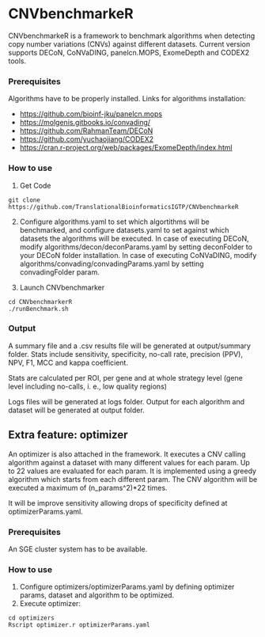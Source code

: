 # CNVbenchmarkeR #

CNVbenchmarkeR is a framework to benchmark algorithms when detecting copy number variations (CNVs) against different datasets. Current version supports DECoN, CoNVaDING, panelcn.MOPS, ExomeDepth and CODEX2 tools.


### Prerequisites ###

Algorithms have to be properly installed. Links for algorithms installation:

- https://github.com/bioinf-jku/panelcn.mops
- https://molgenis.gitbooks.io/convading/
- https://github.com/RahmanTeam/DECoN
- https://github.com/yuchaojiang/CODEX2
- https://cran.r-project.org/web/packages/ExomeDepth/index.html


### How to use
1. Get Code
```
git clone https://github.com/TranslationalBioinformaticsIGTP/CNVbenchmarkeR 
```

2. Configure algorithms.yaml to set which algortithms will be benchmarked, and configure datasets.yaml to set against which datasets the algorithms will be executed. 
In case of executing DECoN, modify algorithms/decon/deconParams.yaml by setting deconFolder to your DECoN folder installation. In case of executing CoNVaDING, modify algorithms/convading/convadingParams.yaml by setting convadingFolder param.


3. Launch CNVbenchmarker
```
cd CNVbenchmarkerR
./runBenchmark.sh
```


### Output ###

A summary file and a .csv results file will be generated at output/summary folder. Stats include sensitivity, specificity, no-call rate, precision (PPV), NPV, F1, MCC and kappa coefficient.

Stats are calculated per ROI, per gene and at whole strategy level (gene level including no-calls, i. e., low quality regions)

Logs files will be generated at logs folder. Output for each algorithm and dataset will be generated at output folder.



## Extra feature: optimizer ##

An optimizer is also attached in the framework. It executes a CNV calling algorithm against a dataset with many different values for each param.
Up to 22 values are evaluated for each param. It is implemented using a greedy algorithm which starts from each different param. The CNV algorithm will be executed a maximum of (n_params^2)\*22 times. 

It will be improve sensitivity allowing drops of specificity defined at optimizerParams.yaml.


### Prerequisites ###

An SGE cluster system has to be available.

### How to use

1. Configure optimizers/optimizerParams.yaml by defining optimizer params, dataset and algorithm to be optimized.
2. Execute optimizer:
```
cd optimizers
Rscript optimizer.r optimizerParams.yaml
```
